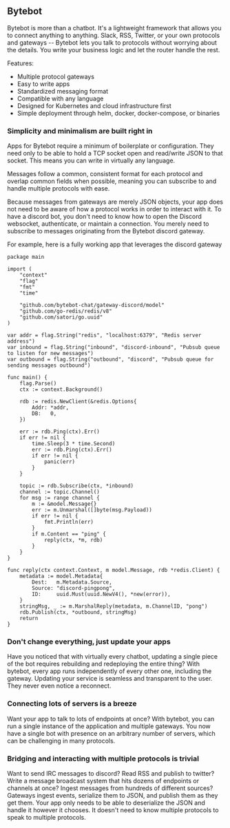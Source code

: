## Bytebot

Bytebot is more than a chatbot. It's a lightweight framework that allows you to connect anything to anything. Slack, RSS, Twitter, or your own protocols and gateways -- Bytebot lets you talk to protocols without worrying about the details. You write your business logic and let the router handle the rest.

Features:
 - Multiple protocol gateways
 - Easy to write apps
 - Standardized messaging format
 - Compatible with any language
 - Designed for Kubernetes and cloud infrastructure first
 - Simple deployment through helm, docker, docker-compose, or binaries

### Simplicity and minimalism are built right in

Apps for Bytebot require a minimum of boilerplate or configuration. They need only to be able to hold a TCP socket open and read/write JSON to that socket. This means you can write in virtually any language.

Messages follow a common, consistent format for each protocol and overlap common fields when possible, meaning you can subscribe to and handle multiple protocols with ease.

Because messages from gateways are merely JSON objects, your app does not need to be aware of how a protocol works in order to interact with it. To have a discord bot, you don't need to know how to open the Discord websocket, authenticate, or maintain a connection. You merely need to subscribe to messages originating from the Bytebot discord gateway.

For example, here is a fully working app that leverages the discord gateway

```
package main

import (
	"context"
	"flag"
	"fmt"
	"time"

	"github.com/bytebot-chat/gateway-discord/model"
	"github.com/go-redis/redis/v8"
	"github.com/satori/go.uuid"
)

var addr = flag.String("redis", "localhost:6379", "Redis server address")
var inbound = flag.String("inbound", "discord-inbound", "Pubsub queue to listen for new messages")
var outbound = flag.String("outbound", "discord", "Pubsub queue for sending messages outbound")

func main() {
	flag.Parse()
	ctx := context.Background()

	rdb := redis.NewClient(&redis.Options{
		Addr: *addr,
		DB:   0,
	})

	err := rdb.Ping(ctx).Err()
	if err != nil {
		time.Sleep(3 * time.Second)
		err := rdb.Ping(ctx).Err()
		if err != nil {
			panic(err)
		}
	}

	topic := rdb.Subscribe(ctx, *inbound)
	channel := topic.Channel()
	for msg := range channel {
		m := &model.Message{}
		err := m.Unmarshal([]byte(msg.Payload))
		if err != nil {
			fmt.Println(err)
		}
		if m.Content == "ping" {
			reply(ctx, *m, rdb)
		}
	}
}

func reply(ctx context.Context, m model.Message, rdb *redis.Client) {
	metadata := model.Metadata{
		Dest:   m.Metadata.Source,
		Source: "discord-pingpong",
		ID:     uuid.Must(uuid.NewV4(), *new(error)),
	}
	stringMsg, _ := m.MarshalReply(metadata, m.ChannelID, "pong")
	rdb.Publish(ctx, *outbound, stringMsg)
	return
}
```

### Don't change everything, just update your apps

Have you noticed that with virtually every chatbot, updating a single piece of the bot requires rebuilding and redeploying the entire thing? With bytebot, every app runs independently of every other one, including the gateway. Updating your service is seamless and transparent to the user. They never even notice a reconnect.

### Connecting lots of servers is a breeze

Want your app to talk to lots of endpoints at once? With bytebot, you can run a single instance of the application and multiple gateways. You now have a single bot with presence on an arbitrary number of servers, which can be challenging in many protocols.

### Bridging and interacting with multiple protocols is trivial

Want to send IRC messages to discord? Read RSS and publish to twitter? Write a message broadcast system that hits dozens of endpoints or channels at once? Ingest messages from hundreds of different sources? Gateways ingest events, serialize them to JSON, and publish them as they get them. Your app only needs to be able to deserialize the JSON and handle it however it chooses. It doesn't need to know multiple protocols to speak to multiple protocols.
